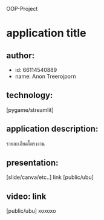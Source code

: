 OOP-Project
# application title
## author: 
  * id: 66114540889
  * name: Anon Treerojporn
## technology: 
   [pygame/streamlit]
## application description: 
   รายละเอียดโครงงาน
## presentation: 
   [slide/canva/etc..] link [public/ubu]
## video: link 
   [public/ubu]
 xoxoxo
